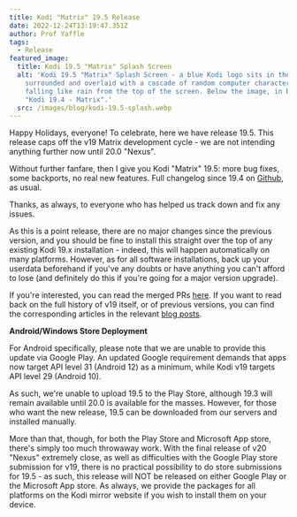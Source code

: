 ```yaml
---
title: Kodi "Matrix" 19.5 Release
date: 2022-12-24T13:19:47.351Z
author: Prof Yaffle
tags:
  - Release
featured_image:
  title: Kodi 19.5 "Matrix" Splash Screen
  alt: 'Kodi 19.5 "Matrix" Splash Screen - a blue Kodi logo sits in the centre,
    surrounded and overlaid with a cascade of random computer characters,
    falling like rain from the top of the screen. Below the image, in blue text:
    "Kodi 19.4 - Matrix".'
  src: /images/blog/kodi-19.5-splash.webp
---
```

Happy Holidays, everyone! To celebrate, here we have release 19.5. This release caps off the v19 Matrix development cycle - we are not intending anything further now until 20.0 "Nexus".

Without further fanfare, then I give you Kodi "Matrix" 19.5: more bug fixes, some backports, no real new features. Full changelog since 19.4 on [Github](https://github.com/xbmc/xbmc/compare/19.4-Matrix...19.5-Matrix), as usual.

Thanks, as always, to everyone who has helped us track down and fix any issues.

As this is a point release, there are no major changes since the previous version, and you should be fine to install this straight over the top of any existing Kodi 19.x installation - indeed, this will happen automatically on many platforms. However, as for all software installations, back up your userdata beforehand if you've any doubts or have anything you can't afford to lose (and definitely do this if you're going for a major version upgrade).

If you're interested, you can read the merged PRs [here](https://github.com/xbmc/xbmc/pulls?q=is%3Apr+sort%3Aupdated-desc+milestone%3A%22Matrix+19.5%22+label%3A%22v19+Matrix%22+). If you want to read back on the full history of v19 itself, or of previous versions, you can find the corresponding articles in the relevant [blog posts](https://kodi.tv/blog/tag/release).

**Android/Windows Store Deployment**

For Android specifically, please note that we are unable to provide this update via Google Play. An updated Google requirement demands that apps now target API level 31 (Android 12) as a minimum, while Kodi v19 targets API level 29 (Android 10). 

As such, we're unable to upload 19.5 to the Play Store, although 19.3 will remain available until 20.0 is available for the masses. However, for those who want the new release, 19.5 can be downloaded from our servers and installed manually.

More than that, though, for both the Play Store and Microsoft App store, there's simply too much throwaway work. With the final release of v20 "Nexus" extremely close, as well as difficulties with the Google Play store submission for v19, there is no practical possibility to do store submissions for 19.5 - as such, this release will NOT be released on either Google Play or the Microsoft App store. As always, we provide the packages for all platforms on the Kodi mirror website if you wish to install them on your device.
